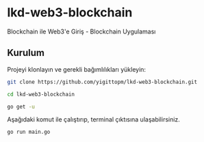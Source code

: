# lkd-web3-blockchain
Blockchain ile Web3'e Giriş - Blockchain Uygulaması

## Kurulum

Projeyi klonlayın ve gerekli bağımlılıkları yükleyin:

```bash
git clone https://github.com/yigittopm/lkd-web3-blockchain.git

cd lkd-web3-blockchain

go get -u
```

Aşağıdaki komut ile çalıştırıp, terminal çıktısına ulaşabilirsiniz.

```bash
go run main.go
```

